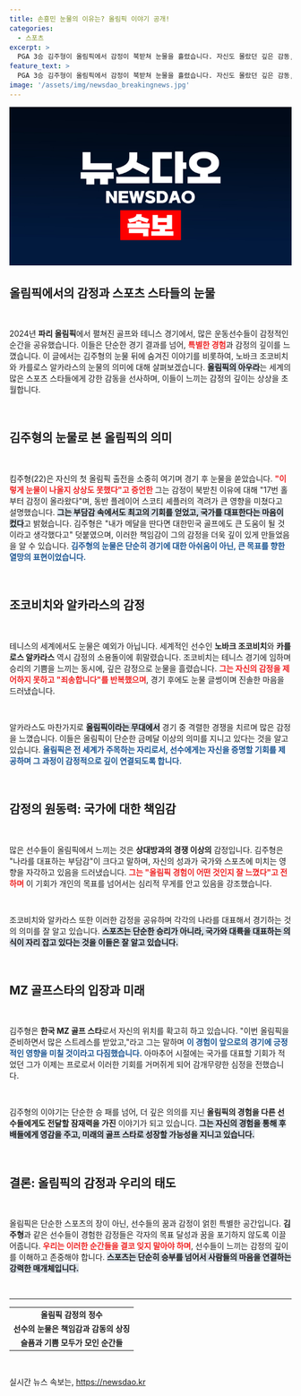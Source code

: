 ```yaml
---
title: 손흥민 눈물의 이유는? 올림픽 이야기 공개!
categories:
  - 스포츠
excerpt: >
  PGA 3승 김주형이 올림픽에서 감정이 북받쳐 눈물을 흘렸습니다. 자신도 몰랐던 깊은 감동, 동료 스코티 셰플러의 격려로 더욱 특별했던 순간! 올림픽의 아우라를 느낀 그의 이야기를 확인하세요.
feature_text: >
  PGA 3승 김주형이 올림픽에서 감정이 북받쳐 눈물을 흘렸습니다. 자신도 몰랐던 깊은 감동, 동료 스코티 셰플러의 격려로 더욱 특별했던 순간! 올림픽의 아우라를 느낀 그의 이야기를 확인하세요.
image: '/assets/img/newsdao_breakingnews.jpg'
---
```


<p><img src="/assets/img/newsdao_breakingnews.jpg" alt="ranknews 속보" /></p>

<h2 data-ke-size="size26">올림픽에서의 감정과 스포츠 스타들의 눈물</h2>

<p data-ke-size="size16">&nbsp;</p>

<p data-ke-size="size16">2024년 <b>파리 올림픽</b>에서 펼쳐진 골프와 테니스 경기에서, 많은 운동선수들이 감정적인 순간을 공유했습니다. 이들은 단순한 경기 결과를 넘어, <b><span style="color: #ee2323;">특별한 경험</span></b>과 감정의 깊이를 느꼈습니다. 이 글에서는 김주형의 눈물 뒤에 숨겨진 이야기를 비롯하여, 노바크 조코비치와 카를로스 알카라스의 눈물의 의미에 대해 살펴보겠습니다. <b><span style="background-color: #21538527;">올림픽의 아우라</span></b>는 세계의 많은 스포츠 스타들에게 강한 감동을 선사하며, 이들이 느끼는 감정의 깊이는 상상을 초월합니다. </p>

<p data-ke-size="size16">&nbsp;</p>

<h2 data-ke-size="size26">김주형의 눈물로 본 올림픽의 의미</h2>

<p data-ke-size="size16">&nbsp;</p>

<p data-ke-size="size16">킴주형(22)은 자신의 첫 올림픽 출전을 소중히 여기며 경기 후 눈물을 쏟았습니다. <b><span style="color: #ee2323;">"이렇게 눈물이 나올지 상상도 못했다"고 증언한</span></b> 그는 감정이 북받친 이유에 대해 "17번 홀부터 감정이 올라왔다"며, 동반 플레이어 스코티 셰플러의 격려가 큰 영향을 미쳤다고 설명했습니다. <b><span style="background-color: #21538527;">그는 부담감 속에서도 최고의 기회를 얻었고, 국가를 대표한다는 마음이 컸다</span></b>고 밝혔습니다. 김주형은 "내가 메달을 딴다면 대한민국 골프에도 큰 도움이 될 것이라고 생각했다고" 덧붙였으며, 이러한 책임감이 그의 감정을 더욱 깊이 있게 만들었음을 알 수 있습니다. <b><span style="color: #1a5490;">김주형의 눈물은 단순히 경기에 대한 아쉬움이 아닌, 큰 목표를 향한 열망의 표현이었습니다.</span></b></p>

<p data-ke-size="size16">&nbsp;</p>

<h2 data-ke-size="size26">조코비치와 알카라스의 감정</h2>

<p data-ke-size="size16">&nbsp;</p>

<p data-ke-size="size16">테니스의 세계에서도 눈물은 예외가 아닙니다. 세계적인 선수인 <b>노바크 조코비치</b>와 <b>카를로스 알카라스</b> 역시 감정의 소용돌이에 휘말렸습니다. 조코비치는 테니스 경기에 임하며 승리의 기쁨을 느끼는 동시에, 깊은 감정으로 눈물을 흘렸습니다. <b><span style="color: #ee2323;">그는 자신의 감정을 제어하지 못하고 "죄송합니다"를 반복했으며</span></b>, 경기 후에도 눈물 글썽이며 진솔한 마음을 드러냈습니다.</p>

<p data-ke-size="size16">&nbsp;</p>

<p data-ke-size="size16">알카라스도 마찬가지로 <b><span style="background-color: #21538527;">올림픽이라는 무대에서</span></b> 경기 중 격렬한 경쟁을 치르며 많은 감정을 느꼈습니다. 이들은 올림픽이 단순한 금메달 이상의 의미를 지니고 있다는 것을 알고 있습니다. <b><span style="color: #1a5490;">올림픽은 전 세계가 주목하는 자리로서, 선수에게는 자신을 증명할 기회를 제공하며 그 과정이 감정적으로 깊이 연결되도록 합니다.</span></b></p>

<p data-ke-size="size16">&nbsp;</p>

<h2 data-ke-size="size26">감정의 원동력: 국가에 대한 책임감</h2>

<p data-ke-size="size16">&nbsp;</p>

<p data-ke-size="size16">많은 선수들이 올림픽에서 느끼는 것은 <b>상대방과의 경쟁 이상의</b> 감정입니다. 김주형은 "나라를 대표하는 부담감"이 크다고 말하며, 자신의 성과가 국가와 스포츠에 미치는 영향을 자각하고 있음을 드러냈습니다. <b><span style="color: #ee2323;">그는 "올림픽 경험이 어떤 것인지 잘 느꼈다"고 전하며</span></b> 이 기회가 개인의 목표를 넘어서는 심리적 무게를 안고 있음을 강조했습니다. </p>

<p data-ke-size="size16">&nbsp;</p>

<p data-ke-size="size16">조코비치와 알카라스 또한 이러한 감정을 공유하며 각각의 나라를 대표해서 경기하는 것의 의미를 잘 알고 있습니다. <b><span style="background-color: #21538527;">스포츠는 단순한 승리가 아니라, 국가와 대륙을 대표하는 의식이 자리 잡고 있다는 것을 이들은 잘 알고 있습니다.</span></b></p>

<p data-ke-size="size16">&nbsp;</p>

<h2 data-ke-size="size26">MZ 골프스타의 입장과 미래</h2>

<p data-ke-size="size16">&nbsp;</p>

<p data-ke-size="size16">김주형은 <b>한국 MZ 골프 스타</b>로서 자신의 위치를 확고히 하고 있습니다. "이번 올림픽을 준비하면서 많은 스트레스를 받았고,"라고 그는 말하며 <b><span style="color: #1a5490;">이 경험이 앞으로의 경기에 긍정적인 영향을 미칠 것이라고 다짐했습니다.</span></b> 아마추어 시절에는 국가를 대표할 기회가 적었던 그가 이제는 프로로서 이러한 기회를 거머쥐게 되어 감개무량한 심정을 전했습니다.</p>

<p data-ke-size="size16">&nbsp;</p>

<p data-ke-size="size16">김주형의 이야기는 단순한 승 패를 넘어, 더 깊은 의의를 지닌 <b>올림픽의 경험을 다른 선수들에게도 전달할 잠재력을 가진</b> 이야기가 되고 있습니다. <b><span style="background-color: #21538527;">그는 자신의 경험을 통해 후배들에게 영감을 주고, 미래의 골프 스타로 성장할 가능성을 지니고 있습니다.</span></b></p>

<p data-ke-size="size16">&nbsp;</p>

<h2 data-ke-size="size26">결론: 올림픽의 감정과 우리의 태도</h2>

<p data-ke-size="size16">&nbsp;</p>

<p data-ke-size="size16">올림픽은 단순한 스포츠의 장이 아닌, 선수들의 꿈과 감정이 얽힌 특별한 공간입니다. <b>김주형</b>과 같은 선수들이 경험한 감정들은 각자의 목표 달성과 꿈을 포기하지 않도록 이끌어줍니다. <b><span style="color: #ee2323;">우리는 이러한 순간들을 결코 잊지 말아야 하며</span></b>, 선수들이 느끼는 감정의 깊이를 이해하고 존중해야 합니다. <b><span style="background-color: #21538527;">스포츠는 단순히 승부를 넘어서 사람들의 마음을 연결하는 강력한 매개체입니다.</span></b></p>

<p data-ke-size="size16">&nbsp;</p>

<hr>

<table style="width: 100%; border-collapse: collapse;">
    <tr>
        <td style="text-align: center; height: 17px;"><b>올림픽 감정의 정수</b></td>
    </tr>
    <tr>
        <td style="text-align: center; height: 17px;"><b>선수의 눈물은 책임감과 감동의 상징</b></td>
    </tr>
    <tr>
        <td style="text-align: center; height: 17px;"><b>슬픔과 기쁨 모두가 모인 순간들</b></td>
    </tr>
</table>

<p data-ke-size="size16">&nbsp;</p>
실시간 뉴스 속보는, <a href="https://newsdao.kr" rel="dofollow">https://newsdao.kr</a>


